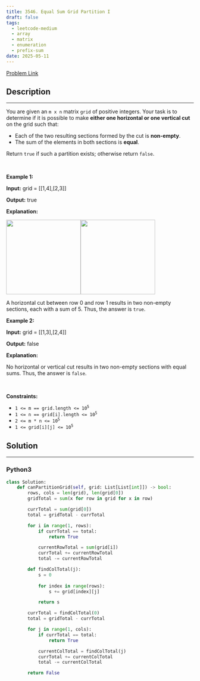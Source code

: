 ```yaml
---
title: 3546. Equal Sum Grid Partition I
draft: false
tags: 
  - leetcode-medium
  - array
  - matrix
  - enumeration
  - prefix-sum
date: 2025-05-11
---
```


[Problem Link](https://leetcode.com/problems/equal-sum-grid-partition-i/)

## Description

---
<p>You are given an <code>m x n</code> matrix <code>grid</code> of positive integers. Your task is to determine if it is possible to make <strong>either one horizontal or one vertical cut</strong> on the grid such that:</p>

<ul>
	<li>Each of the two resulting sections formed by the cut is <strong>non-empty</strong>.</li>
	<li>The sum of the elements in both sections is <strong>equal</strong>.</li>
</ul>

<p>Return <code>true</code> if such a partition exists; otherwise return <code>false</code>.</p>

<p>&nbsp;</p>
<p><strong class="example">Example 1:</strong></p>

<div class="example-block">
<p><strong>Input:</strong> <span class="example-io">grid = [[1,4],[2,3]]</span></p>

<p><strong>Output:</strong> <span class="example-io">true</span></p>

<p><strong>Explanation:</strong></p>

<p><img alt="" src="https://assets.leetcode.com/uploads/2025/03/30/lc.png" style="width: 200px;" /><img alt="" src="https://assets.leetcode.com/uploads/2025/03/30/lc.jpeg" style="width: 200px; height: 200px;" /></p>

<p>A horizontal cut between row 0 and row 1 results in two non-empty sections, each with a sum of 5. Thus, the answer is <code>true</code>.</p>
</div>

<p><strong class="example">Example 2:</strong></p>

<div class="example-block">
<p><strong>Input:</strong> <span class="example-io">grid = [[1,3],[2,4]]</span></p>

<p><strong>Output:</strong> <span class="example-io">false</span></p>

<p><strong>Explanation:</strong></p>

<p>No horizontal or vertical cut results in two non-empty sections with equal sums. Thus, the answer is <code>false</code>.</p>
</div>

<p>&nbsp;</p>
<p><strong>Constraints:</strong></p>

<ul>
	<li><code>1 &lt;= m == grid.length &lt;= 10<sup>5</sup></code></li>
	<li><code>1 &lt;= n == grid[i].length &lt;= 10<sup>5</sup></code></li>
	<li><code>2 &lt;= m * n &lt;= 10<sup>5</sup></code></li>
	<li><code>1 &lt;= grid[i][j] &lt;= 10<sup>5</sup></code></li>
</ul>


## Solution

---
### Python3
``` py title='equal-sum-grid-partition-i'
class Solution:
    def canPartitionGrid(self, grid: List[List[int]]) -> bool:
        rows, cols = len(grid), len(grid[0])
        gridTotal = sum(x for row in grid for x in row)

        currTotal = sum(grid[0])
        total = gridTotal - currTotal

        for i in range(1, rows):
            if currTotal == total: 
                return True

            currentRowTotal = sum(grid[i])
            currTotal += currentRowTotal
            total -= currentRowTotal            

        def findColTotal(j):
            s = 0
            
            for index in range(rows):
                s += grid[index][j]

            return s

        currTotal = findColTotal(0)
        total = gridTotal - currTotal

        for j in range(1, cols):
            if currTotal == total: 
                return True

            currentColTotal = findColTotal(j)
            currTotal += currentColTotal
            total -= currentColTotal

        return False
```

